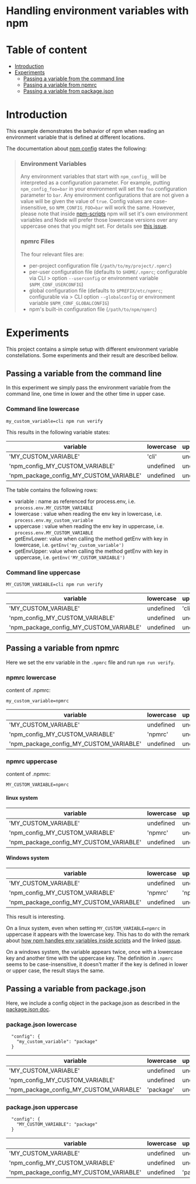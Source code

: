 # Handling environment variables with npm

# Table of content

- [Introduction](#introduction)
- [Experiments](#experiments)
    - [Passing a variable from the command line](#passing-a-variable-from-the-command-line)
    - [Passing a variable from npmrc](#passing-a-variable-from-npmrc)
    - [Passing a variable from package.json](#passing-a-variable-from-package.json)

# Introduction

This example demonstrates the behavior of npm when reading an environment variable that is defined at different
locations.

The documentation about [npm config](https://docs.npmjs.com/cli/v8/using-npm/config) states the following:

> ### Environment Variables
>
> Any environment variables that start with `npm_config_` will be
> interpreted as a configuration parameter. For example, putting
> `npm_config_foo=bar` in your environment will set the `foo`
> configuration parameter to `bar`. Any environment configurations that
> are not given a value will be given the value of `true`. Config
> values are case-insensitive, so `NPM_CONFIG_FOO=bar` will work the
> same. However, please note that inside [npm-scripts](/misc/scripts)
> npm will set it's own environment variables and Node will prefer
> those lowercase versions over any uppercase ones that you might set.
> For details see [this issue](https://github.com/npm/npm/issues/14528).
>
> ### npmrc Files
>
> The four relevant files are:
>
> * per-project configuration file (`/path/to/my/project/.npmrc`)
> * per-user configuration file (defaults to `$HOME/.npmrc`; configurable via CLI
    >   option `--userconfig` or environment variable `$NPM_CONF_USERCONFIG`)
> * global configuration file (defaults to `$PREFIX/etc/npmrc`; configurable via
    >   CLI option `--globalconfig` or environment variable `$NPM_CONF_GLOBALCONFIG`)
> * npm's built-in configuration file (`/path/to/npm/npmrc`)

# Experiments

This project contains a simple setup with different environment variable constellations. Some experiments and their
result are described bellow.

## Passing a variable from the command line

In this experiment we simply pass the environment variable from the command line, one time in lower and the other time
in upper case.

### Command line lowercase

```
my_custom_variable=cli npm run verify
```

This results in the following variable states:

|                variable                 | lowercase | uppercase | getEnvLower | getEnvUpper |
|-----------------------------------------|-----------|-----------|-------------|-------------|
|          'MY_CUSTOM_VARIABLE'           |   'cli'   | undefined |    'cli'    |  undefined  |
|     'npm_config_MY_CUSTOM_VARIABLE'     | undefined | undefined |    'cli'    |  undefined  |
| 'npm_package_config_MY_CUSTOM_VARIABLE' | undefined | undefined |    'cli'    |  undefined  |

The table contains the following rows:

- variable   :  name as referenced for process.env, i.e. `process.env.MY_CUSTOM_VARIABLE`
- lowercase  : value when reading the env key in lowercase, i.e. `process.env.my_custom_variable`
- uppercase  : value when reading the env key in uppercase, i.e. `process.env.MY_CUSTOM_VARIABLE`
- getEnvLower: value when calling the method getEnv with key in lowercase, i.e. `getEnv('my_custom_variable')`
- getEnvUpper: value when calling the method getEnv with key in uppercase, i.e. `getEnv('MY_CUSTOM_VARIABLE')`

### Command line uppercase

```
MY_CUSTOM_VARIABLE=cli npm run verify
```

|                variable                 | lowercase | uppercase | getEnvLower | getEnvUpper |
|-----------------------------------------|-----------|-----------|-------------|-------------|
|          'MY_CUSTOM_VARIABLE'           | undefined |   'cli'   |  undefined  |    'cli'    |
|     'npm_config_MY_CUSTOM_VARIABLE'     | undefined | undefined |  undefined  |    'cli'    |
| 'npm_package_config_MY_CUSTOM_VARIABLE' | undefined | undefined |  undefined  |    'cli'    |

## Passing a variable from npmrc

Here we set the env variable in the `.npmrc` file and run `npm run verify`.

### npmrc lowercase

content of .npmrc:

```
my_custom_variable=npmrc
```

|                variable                 | lowercase | uppercase | getEnvLower | getEnvUpper |
|-----------------------------------------|-----------|-----------|-------------|-------------|
|          'MY_CUSTOM_VARIABLE'           | undefined | undefined |   'npmrc'   |  undefined  |
|     'npm_config_MY_CUSTOM_VARIABLE'     |  'npmrc'  | undefined |   'npmrc'   |  undefined  |
| 'npm_package_config_MY_CUSTOM_VARIABLE' | undefined | undefined |   'npmrc'   |  undefined  |

### npmrc uppercase

content of .npmrc:

```
MY_CUSTOM_VARIABLE=npmrc
```
#### linux system

|                variable                 | lowercase | uppercase | getEnvLower | getEnvUpper |
|-----------------------------------------|-----------|-----------|-------------|-------------|
|          'MY_CUSTOM_VARIABLE'           | undefined | undefined |   'npmrc'   |  undefined  |
|     'npm_config_MY_CUSTOM_VARIABLE'     |  'npmrc'  | undefined |   'npmrc'   |  undefined  |
| 'npm_package_config_MY_CUSTOM_VARIABLE' | undefined | undefined |   'npmrc'   |  undefined  |

#### Windows system
|                variable                 | lowercase | uppercase | getEnvLower | getEnvUpper |
|-----------------------------------------|-----------|-----------|-------------|-------------|
|          'MY_CUSTOM_VARIABLE'           | undefined | undefined |   'npmrc'   |   'npmrc'   |
|     'npm_config_MY_CUSTOM_VARIABLE'     |  'npmrc'  |  'npmrc'  |   'npmrc'   |   'npmrc'   |
| 'npm_package_config_MY_CUSTOM_VARIABLE' | undefined | undefined |   'npmrc'   |   'npmrc'   |


This result is interesting.

On a linux system, even when setting `MY_CUSTOM_VARIABLE=npmrc` in uppercase it appears with the lowercase key.
This has to do with the remark about [how npm handles env variables inside scripts](https://docs.npmjs.com/cli/v8/using-npm/config#environment-variables)
and the linked [issue](https://github.com/npm/npm/issues/14528).

On a windows system, the variable appears twice, once with a lowercase key and another time with the uppercase key. The definition in `.npmrc` seems to be case-insensitive, it doesn't matter if the key is defined in lower or upper case, the result stays the same.

## Passing a variable from package.json

Here, we include a config object in the package.json as described in
the [package.json doc](https://docs.npmjs.com/cli/v8/configuring-npm/package-json#config).

### package.json lowercase

```
  "config": {
    "my_custom_variable": "package"
  }
```

|                variable                 | lowercase | uppercase | getEnvLower | getEnvUpper |
|-----------------------------------------|-----------|-----------|-------------|-------------|
|          'MY_CUSTOM_VARIABLE'           | undefined | undefined |  'package'  |  undefined  |
|     'npm_config_MY_CUSTOM_VARIABLE'     | undefined | undefined |  'package'  |  undefined  |
| 'npm_package_config_MY_CUSTOM_VARIABLE' | 'package' | undefined |  'package'  |  undefined  |

### package.json uppercase

```
  "config": {
    "MY_CUSTOM_VARIABLE": "package"
  }
```

|                variable                 | lowercase | uppercase | getEnvLower | getEnvUpper |
|-----------------------------------------|-----------|-----------|-------------|-------------|
|          'MY_CUSTOM_VARIABLE'           | undefined | undefined |  undefined  |  'package'  |
|     'npm_config_MY_CUSTOM_VARIABLE'     | undefined | undefined |  undefined  |  'package'  |
| 'npm_package_config_MY_CUSTOM_VARIABLE' | undefined | 'package' |  undefined  |  'package'  |

